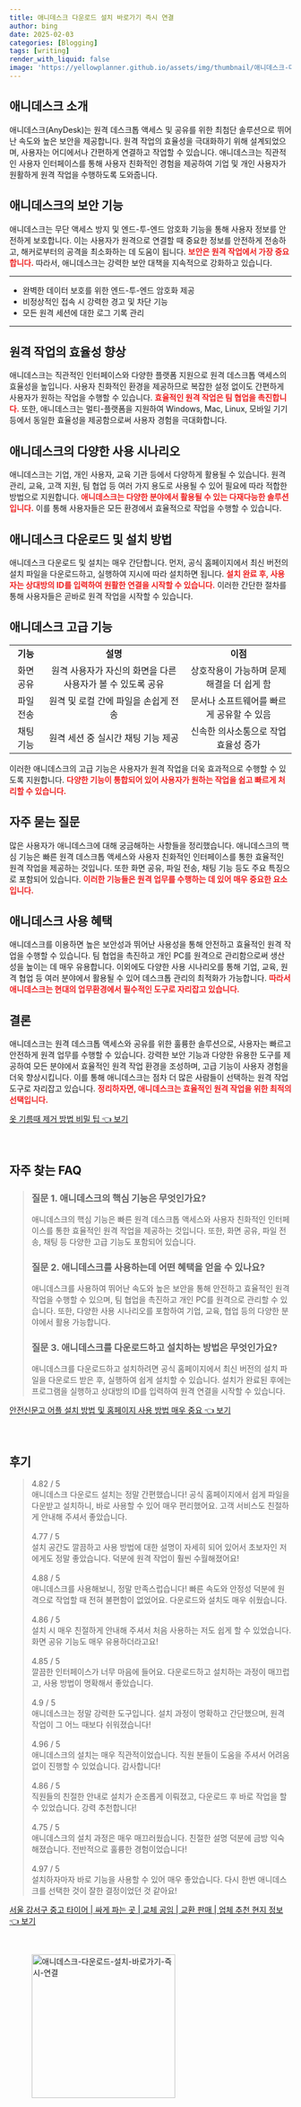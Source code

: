 ```yaml
---
title: 애니데스크 다운로드 설치 바로가기 즉시 연결
author: bing
date: 2025-02-03
categories: [Blogging]
tags: [writing]
render_with_liquid: false
image: 'https://yellowplanner.github.io/assets/img/thumbnail/애니데스크-다운로드-설치-바로가기-즉시-연결.webp'
---
```



<h2 id='애니데스크_소개'>애니데스크 소개</h2>

<p>애니데스크(AnyDesk)는 원격 데스크톱 액세스 및 공유를 위한 최첨단 솔루션으로 뛰어난 속도와 높은 보안을 제공합니다. 원격 작업의 효율성을 극대화하기 위해 설계되었으며, 사용자는 어디에서나 간편하게 연결하고 작업할 수 있습니다. 애니데스크는 직관적인 사용자 인터페이스를 통해 사용자 친화적인 경험을 제공하여 기업 및 개인 사용자가 원활하게 원격 작업을 수행하도록 도와줍니다.</p>

<h2 id='보안_기능'>애니데스크의 보안 기능</h2>

<p>애니데스크는 무단 액세스 방지 및 엔드-투-엔드 암호화 기능을 통해 사용자 정보를 안전하게 보호합니다. 이는 사용자가 원격으로 연결할 때 중요한 정보를 안전하게 전송하고, 해커로부터의 공격을 최소화하는 데 도움이 됩니다. <b><span style="color: #ee2323;">보안은 원격 작업에서 가장 중요합니다.</span></b> 따라서, 애니데스크는 강력한 보안 대책을 지속적으로 강화하고 있습니다.</p>

<hr />

<ul>
    <li>완벽한 데이터 보호를 위한 엔드-투-엔드 암호화 제공</li>
    <li>비정상적인 접속 시 강력한 경고 및 차단 기능</li>
    <li>모든 원격 세션에 대한 로그 기록 관리</li>
</ul>

<hr />

<h2 id='원격_작업_효율성'>원격 작업의 효율성 향상</h2>

<p>애니데스크는 직관적인 인터페이스와 다양한 플랫폼 지원으로 원격 데스크톱 액세스의 효율성을 높입니다. 사용자 친화적인 환경을 제공하므로 복잡한 설정 없이도 간편하게 사용자가 원하는 작업을 수행할 수 있습니다. <b><span style="color: #ee2323;">효율적인 원격 작업은 팀 협업을 촉진합니다.</span></b> 또한, 애니데스크는 멀티-플랫폼을 지원하여 Windows, Mac, Linux, 모바일 기기 등에서 동일한 효율성을 제공함으로써 사용자 경험을 극대화합니다.</p>

<h2 id='다양한_사용_시나리오'>애니데스크의 다양한 사용 시나리오</h2>

<p>애니데스크는 기업, 개인 사용자, 교육 기관 등에서 다양하게 활용될 수 있습니다. 원격 관리, 교육, 고객 지원, 팀 협업 등 여러 가지 용도로 사용될 수 있어 필요에 따라 적합한 방법으로 지원합니다. <b><span style="color: #ee2323;">애니데스크는 다양한 분야에서 활용될 수 있는 다재다능한 솔루션입니다.</span></b> 이를 통해 사용자들은 모든 환경에서 효율적으로 작업을 수행할 수 있습니다.</p>

<h2 id='다운로드_설치_방법'>애니데스크 다운로드 및 설치 방법</h2>

<p>애니데스크 다운로드 및 설치는 매우 간단합니다. 먼저, 공식 홈페이지에서 최신 버전의 설치 파일을 다운로드하고, 실행하여 지시에 따라 설치하면 됩니다. <b><span style="color: #ee2323;">설치 완료 후, 사용자는 상대방의 ID를 입력하여 원활한 연결을 시작할 수 있습니다.</span></b> 이러한 간단한 절차를 통해 사용자들은 곧바로 원격 작업을 시작할 수 있습니다.</p>

<h2 id='고급_기능'>애니데스크 고급 기능</h2>

<table>
    <tr>
        <td style="text-align: center; height: 17px;"><b>기능</b></td>
        <td style="text-align: center; height: 17px;"><b>설명</b></td>
        <td style="text-align: center; height: 17px;"><b>이점</b></td>
    </tr>
    <tr>
        <td style="text-align: center; height: 17px;">화면 공유</td>
        <td style="text-align: center; height: 17px;">원격 사용자가 자신의 화면을 다른 사용자가 볼 수 있도록 공유</td>
        <td style="text-align: center; height: 17px;">상호작용이 가능하며 문제 해결을 더 쉽게 함</td>
    </tr>
    <tr>
        <td style="text-align: center; height: 17px;">파일 전송</td>
        <td style="text-align: center; height: 17px;">원격 및 로컬 간에 파일을 손쉽게 전송</td>
        <td style="text-align: center; height: 17px;">문서나 소프트웨어를 빠르게 공유할 수 있음</td>
    </tr>
    <tr>
        <td style="text-align: center; height: 17px;">채팅 기능</td>
        <td style="text-align: center; height: 17px;">원격 세션 중 실시간 채팅 기능 제공</td>
        <td style="text-align: center; height: 17px;">신속한 의사소통으로 작업 효율성 증가</td>
    </tr>
</table>

<p>이러한 애니데스크의 고급 기능은 사용자가 원격 작업을 더욱 효과적으로 수행할 수 있도록 지원합니다. <b><span style="color: #ee2323;">다양한 기능이 통합되어 있어 사용자가 원하는 작업을 쉽고 빠르게 처리할 수 있습니다.</span></b></p>

<h2 id='자주_묻는_질문'>자주 묻는 질문</h2>

<p>많은 사용자가 애니데스크에 대해 궁금해하는 사항들을 정리했습니다. 애니데스크의 핵심 기능은 빠른 원격 데스크톱 액세스와 사용자 친화적인 인터페이스를 통한 효율적인 원격 작업을 제공하는 것입니다. 또한 화면 공유, 파일 전송, 채팅 기능 등도 주요 특징으로 포함되어 있습니다. <b><span style="color: #ee2323;">이러한 기능들은 원격 업무를 수행하는 데 있어 매우 중요한 요소입니다.</span></b></p>

<h2 id='사용_혜택'>애니데스크 사용 혜택</h2>

<p>애니데스크를 이용하면 높은 보안성과 뛰어난 사용성을 통해 안전하고 효율적인 원격 작업을 수행할 수 있습니다. 팀 협업을 촉진하고 개인 PC를 원격으로 관리함으로써 생산성을 높이는 데 매우 유용합니다. 이외에도 다양한 사용 시나리오를 통해 기업, 교육, 원격 협업 등 여러 분야에서 활용될 수 있어 데스크톱 관리의 최적화가 가능합니다. <b><span style="color: #ee2323;">따라서 애니데스크는 현대의 업무환경에서 필수적인 도구로 자리잡고 있습니다.</span></b></p>

<h2 id='결론'>결론</h2>

<p>애니데스크는 원격 데스크톱 액세스와 공유를 위한 훌륭한 솔루션으로, 사용자는 빠르고 안전하게 원격 업무를 수행할 수 있습니다. 강력한 보안 기능과 다양한 유용한 도구를 제공하여 모든 분야에서 효율적인 원격 작업 환경을 조성하며, 고급 기능이 사용자 경험을 더욱 향상시킵니다. 이를 통해 애니데스크는 점차 더 많은 사람들이 선택하는 원격 작업 도구로 자리잡고 있습니다. <b><span style="color: #ee2323;">정리하자면, 애니데스크는 효율적인 원격 작업을 위한 최적의 선택입니다.</span></b></p>


<p><a class="click-button" title="옷 기름때 제거 방법 비밀 팁" href="https://yellowplanner.github.io/posts/%EC%98%B7-%EA%B8%B0%EB%A6%84%EB%95%8C-%EC%A0%9C%EA%B1%B0-%EB%B0%A9%EB%B2%95-%EB%B9%84%EB%B0%80-%ED%8C%81/" rel="dofollow">옷 기름때 제거 방법 비밀 팁 👈 보기</a></p><br>
<h2 id='자주_찾는_FAQ'>자주 찾는 FAQ</h2>
<div itemscope="" itemtype="https://schema.org/FAQPage">
<blockquote>
<div itemscope="" itemprop="mainEntity" itemtype="https://schema.org/Question">
<h3 itemprop="name">질문 1. 애니데스크의 핵심 기능은 무엇인가요?</h3>
<div itemscope="" itemprop="acceptedAnswer" itemtype="https://schema.org/Answer">
<span itemprop="text">
<p>애니데스크의 핵심 기능은 빠른 원격 데스크톱 액세스와 사용자 친화적인 인터페이스를 통한 효율적인 원격 작업을 제공하는 것입니다. 또한, 화면 공유, 파일 전송, 채팅 등 다양한 고급 기능도 포함되어 있습니다.</p>
</span>
</div>
</div>
<div itemscope="" itemprop="mainEntity" itemtype="https://schema.org/Question">
<h3 itemprop="name">질문 2. 애니데스크를 사용하는데 어떤 혜택을 얻을 수 있나요?</h3>
<div itemscope="" itemprop="acceptedAnswer" itemtype="https://schema.org/Answer">
<span itemprop="text">
<p>애니데스크를 사용하여 뛰어난 속도와 높은 보안을 통해 안전하고 효율적인 원격 작업을 수행할 수 있으며, 팀 협업을 촉진하고 개인 PC를 원격으로 관리할 수 있습니다. 또한, 다양한 사용 시나리오를 포함하여 기업, 교육, 협업 등의 다양한 분야에서 활용 가능합니다.</p>
</span>
</div>
</div>
<div itemscope="" itemprop="mainEntity" itemtype="https://schema.org/Question">
<h3 itemprop="name">질문 3. 애니데스크를 다운로드하고 설치하는 방법은 무엇인가요?</h3>
<div itemscope="" itemprop="acceptedAnswer" itemtype="https://schema.org/Answer">
<span itemprop="text">
<p>애니데스크를 다운로드하고 설치하려면 공식 홈페이지에서 최신 버전의 설치 파일을 다운로드 받은 후, 실행하여 쉽게 설치할 수 있습니다. 설치가 완료된 후에는 프로그램을 실행하고 상대방의 ID를 입력하여 원격 연결을 시작할 수 있습니다.</p>
</span>
</div>
</div>
</blockquote>
</div>
<p><a class="click-button" title="안전신문고 어플 설치 방법 및 홈페이지 사용 방법 매우 중요" href="https://yellowplanner.github.io/posts/%EC%95%88%EC%A0%84%EC%8B%A0%EB%AC%B8%EA%B3%A0-%EC%96%B4%ED%94%8C-%EC%84%A4%EC%B9%98-%EB%B0%A9%EB%B2%95-%EB%B0%8F-%ED%99%88%ED%8E%98%EC%9D%B4%EC%A7%80-%EC%82%AC%EC%9A%A9-%EB%B0%A9%EB%B2%95-%EB%A7%A4%EC%9A%B0-%EC%A4%91%EC%9A%94/" rel="dofollow">안전신문고 어플 설치 방법 및 홈페이지 사용 방법 매우 중요 👈 보기</a></p><br>
<h2 id='후기'>후기</h2>
<div itemscope itemtype="https://schema.org/Product">
  <blockquote>
  <div itemprop="review" itemscope itemtype="https://schema.org/Review">
      <div itemprop="reviewRating" itemscope itemtype="https://schema.org/Rating"> <span itemprop="ratingValue">4.82</span> / <span itemprop="bestRating">5</span> </div>
      <span itemprop="reviewBody">애니데스크 다운로드 설치는 정말 간편했습니다! 공식 홈페이지에서 쉽게 파일을 다운받고 설치하니, 바로 사용할 수 있어 매우 편리했어요. 고객 서비스도 친절하게 안내해 주셔서 좋았습니다.</span>
  </div>
  <br>
  <div itemprop="review" itemscope itemtype="https://schema.org/Review">
      <div itemprop="reviewRating" itemscope itemtype="https://schema.org/Rating"> <span itemprop="ratingValue">4.77</span> / <span itemprop="bestRating">5</span> </div>
      <span itemprop="reviewBody">설치 공간도 깔끔하고 사용 방법에 대한 설명이 자세히 되어 있어서 초보자인 저에게도 정말 좋았습니다. 덕분에 원격 작업이 훨씬 수월해졌어요!</span>
  </div>
  <br>
  <div itemprop="review" itemscope itemtype="https://schema.org/Review">
      <div itemprop="reviewRating" itemscope itemtype="https://schema.org/Rating"> <span itemprop="ratingValue">4.88</span> / <span itemprop="bestRating">5</span> </div>
      <span itemprop="reviewBody">애니데스크를 사용해보니, 정말 만족스럽습니다! 빠른 속도와 안정성 덕분에 원격으로 작업할 때 전혀 불편함이 없었어요. 다운로드와 설치도 매우 쉬웠습니다.</span>
  </div>
  <br>
  <div itemprop="review" itemscope itemtype="https://schema.org/Review">
      <div itemprop="reviewRating" itemscope itemtype="https://schema.org/Rating"> <span itemprop="ratingValue">4.86</span> / <span itemprop="bestRating">5</span> </div>
      <span itemprop="reviewBody">설치 시 매우 친절하게 안내해 주셔서 처음 사용하는 저도 쉽게 할 수 있었습니다. 화면 공유 기능도 매우 유용하더라고요!</span>
  </div>
  <br>
  <div itemprop="review" itemscope itemtype="https://schema.org/Review">
      <div itemprop="reviewRating" itemscope itemtype="https://schema.org/Rating"> <span itemprop="ratingValue">4.85</span> / <span itemprop="bestRating">5</span> </div>
      <span itemprop="reviewBody">깔끔한 인터페이스가 너무 마음에 들어요. 다운로드하고 설치하는 과정이 매끄럽고, 사용 방법이 명확해서 좋았습니다.</span>
  </div>
  <br>
  <div itemprop="review" itemscope itemtype="https://schema.org/Review">
      <div itemprop="reviewRating" itemscope itemtype="https://schema.org/Rating"> <span itemprop="ratingValue">4.9</span> / <span itemprop="bestRating">5</span> </div>
      <span itemprop="reviewBody">애니데스크는 정말 강력한 도구입니다. 설치 과정이 명확하고 간단했으며, 원격 작업이 그 어느 때보다 쉬워졌습니다!</span>
  </div>
  <br>
  <div itemprop="review" itemscope itemtype="https://schema.org/Review">
      <div itemprop="reviewRating" itemscope itemtype="https://schema.org/Rating"> <span itemprop="ratingValue">4.96</span> / <span itemprop="bestRating">5</span> </div>
      <span itemprop="reviewBody">애니데스크의 설치는 매우 직관적이었습니다. 직원 분들이 도움을 주셔서 어려움 없이 진행할 수 있었습니다. 감사합니다!</span>
  </div>
  <br>
  <div itemprop="review" itemscope itemtype="https://schema.org/Review">
      <div itemprop="reviewRating" itemscope itemtype="https://schema.org/Rating"> <span itemprop="ratingValue">4.86</span> / <span itemprop="bestRating">5</span> </div>
      <span itemprop="reviewBody">직원들의 친절한 안내로 설치가 순조롭게 이뤄졌고, 다운로드 후 바로 작업을 할 수 있었습니다. 강력 추천합니다!</span>
  </div>
  <br>
  <div itemprop="review" itemscope itemtype="https://schema.org/Review">
      <div itemprop="reviewRating" itemscope itemtype="https://schema.org/Rating"> <span itemprop="ratingValue">4.75</span> / <span itemprop="bestRating">5</span> </div>
      <span itemprop="reviewBody">애니데스크의 설치 과정은 매우 매끄러웠습니다. 친절한 설명 덕분에 금방 익숙해졌습니다. 전반적으로 훌륭한 경험이었습니다!</span>
  </div>
  <br>
  <div itemprop="review" itemscope itemtype="https://schema.org/Review">
      <div itemprop="reviewRating" itemscope itemtype="https://schema.org/Rating"> <span itemprop="ratingValue">4.97</span> / <span itemprop="bestRating">5</span> </div>
      <span itemprop="reviewBody">설치하자마자 바로 기능을 사용할 수 있어 매우 좋았습니다. 다시 한번 애니데스크를 선택한 것이 잘한 결정이었던 것 같아요!</span>
  </div>
  </blockquote>
</div>
<p><a class="click-button" title="서울 강서구 중고 타이어 | 싸게 파는 곳 | 교체 공임 | 교환 판매 | 업체 추천 현지 정보" href="https://yellowplanner.github.io/posts/%EC%84%9C%EC%9A%B8-%EA%B0%95%EC%84%9C%EA%B5%AC-%EC%A4%91%EA%B3%A0-%ED%83%80%EC%9D%B4%EC%96%B4-%EC%8B%B8%EA%B2%8C-%ED%8C%8C%EB%8A%94-%EA%B3%B3-%EA%B5%90%EC%B2%B4-%EA%B3%B5%EC%9E%84-%EA%B5%90%ED%99%98-%ED%8C%90%EB%A7%A4-%EC%97%85%EC%B2%B4-%EC%B6%94%EC%B2%9C-%ED%98%84%EC%A7%80-%EC%A0%95%EB%B3%B4/" rel="dofollow">서울 강서구 중고 타이어 | 싸게 파는 곳 | 교체 공임 | 교환 판매 | 업체 추천 현지 정보 👈 보기</a></p><br>
<figure class="image"><img src="https://yellowplanner.github.io/assets/img/thumbnail/애니데스크-다운로드-설치-바로가기-즉시-연결.webp" alt="애니데스크-다운로드-설치-바로가기-즉시-연결" width="256" height="256"></figure>